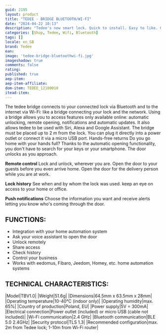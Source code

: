 ```yaml
---
guid: 2195
layout: product 
title: "TEDEE - BRIDGE BLUETOOTH/WI-FI"
date: "2024-04-22 10:13"
description: "Tedee's new smart lock. Quick to install. Easy to like. Gray model."
categories: [Shop, Tedee, Wifi, Bluetooth]
tags: []
locale: en_GB
brand: Tedee
ean: 
image: 'tedee-bridge-bluetoothwi-fi.jpg'
imageshadow: true
comments: false
rating:  
published: true
aep-item: 
aep-item-affiliate: 
dom-item: TEDEE_12100010
itead-item: 
---
```


The tedee bridge connects to your connected lock via Bluetooth and to the internet via Wi-Fi: like a bridge connecting your lock and the network.
Using a bridge allows you to access features only available online: automatic unlocking, remote opening, notifications and automatic updates.
It also allows tedee to be used with Siri, Alexa and Google Assistant.
The bridge must be placed up to 2 m from the lock. You can plug it directly into a power outlet or connect it via a micro USB port.
Hands-free returns
Do you go home with your hands full? Thanks to the automatic opening functionality, you don't have to search for your keys or your smartphone. The door unlocks as you approach.

**Remote control**
Lock and unlock, wherever you are. Open the door to your guests before you even arrive home. Open the door for the delivery person while you are at work.

**Lock history**
See when and by whom the lock was used. keep an eye on access to your home or office.

**Push notifications**
Choose the information you want and receive alerts letting you know who's coming through the door.

## FUNCTIONS:

- Integration with your home automation system
- Ask your voice assistant to open the door
- Unlock remotely
- Share access
- Check history
- Control your business
- Works with eedomus, Fibaro, Jeedom, Homey, etc. home automation systems
 
## TECHNICAL CHARACTERISTICS:

|Model|TBV1.0|
|Weight|51.6g|
|Dimensions|64.5mm x 63.5mm x 28mm|
|Operating temperature|10-40°C (indoor only)|
|Operating humidity|max. 65%|
|Country of production|Poland, EU|
|Power supply|5V = 300mA|
|Electrical connection|Power outlet (included) or micro USB (cable not included)|
|Wi-Fi communication|2.4 GHz|
|Bluetooth communication|BLE 5.0 2.4GHz|
|Security protocol|TLS 1.3|
|Recommended configuration|max. 2m from Tedee lock; 1-10m from Wi-Fi router|
